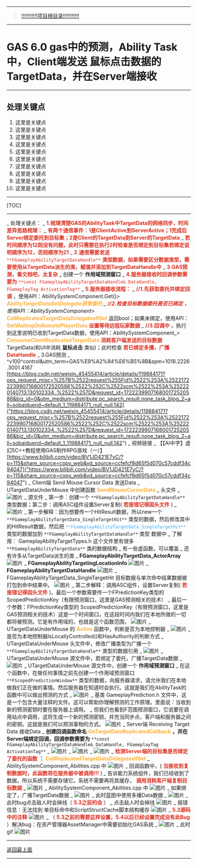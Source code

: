 ___________________________________________________________________________________________
> [!!!!!!!!!!!项目根目录!!!!!!!!!!!](./!!!!!!!!!!!项目目录!!!!!!!!!!!.md)

___________________________________________________________________________________________

# GAS 6.0 gas中的预测，Ability Task中，Client端发送 鼠标点击数据的TargetData，并在Server端接收
___________________________________________________________________________________________
## 处理关键点
1. 这里是关键点
2. 这里是关键点
3. 这里是关键点
4. 这里是关键点
5. 这里是关键点
6. 这里是关键点
7. 这里是关键点
8. 这里是关键点
9. 这里是关键点
10. 这里是关键点
___________________________________________________________________________________________

[TOC]

___________________________________________________________________________________________

_ 处理关键点：
    _ <font color=#DC2D1E>**1.梳理清楚GAS的AbilityTask中TargetData的网络同步，时间差异思路梳理：**</font>
        _ <font color=#DC2D1E>**有两个通信事件：1是ClientActive到ServerActive；1完成后Server绑定委托到目标集；2是Client的TargetData到Server的TargetData**</font>
        _ <font color=#DC2D1E>**若时间顺序为12则没有问题，此时只需要在执行2时检查是否绑定到目标集若绑定说明顺序为12，否则顺序为21**</font>
    _ <font color=#DC2D1E>**2.通信需要发送**</font> <font color=#DC2D1E>`**FGameplayAbilityTargetDataHandle**`</font> <font color=#DC2D1E>**类型数据，如果需要区分数据类型，需要使用从TargetData派生的类，赋值并添加到TargetDataHandle中**</font>
    _ <font color=#DC2D1E>**3.GAS预测，看文档吧，太复杂**</font>
        _ 创建一个 **作用域预测窗口**
    _ <font color=#DC2D1E>**4.服务器接收时回调参数需要为**</font> <font color=#DC2D1E>`**const FGameplayAbilityTargetDataHandle& DataHandle, FGameplayTag ActivationTag**`</font>
    _ <font color=#DC2D1E>**5.服务器接收流程：**</font>
        _ <font color=#DC2D1E>**//1.先获取委托并绑定回调**</font> ，使用API：AbilitySystemComponent.Get()_> <font color=#FFAF38>**AbilityTargetDataSetDelegate获取委托**</font>
        _ <font color=#DC2D1E>**//2.检查目标数据委托是否已绑定**</font> ，使用API：AbilitySystemComponent_> <font color=#FFAF38>**CallReplicatedTargetDataDelegatesIfSet**</font> 返回bool；如果未绑定，使用API： <font color=#FFAF38>**SetWaitingOnRemotePlayerData**</font> <font color=#DC2D1E>**设置等待远程玩家数据**</font>
        _ <font color=#DC2D1E>**//3.回调中**</font> ，执行到这里说明已收到TargetData数据，使用API：AbilitySystemComponent_> <font color=#FFAF38>**ConsumeClientReplicatedTargetData**</font> <font color=#DC2D1E>**消耗客户端发送的目标数据**</font> TargetData(和UI中消耗 **鼠标点击** 类似)；此时检查 <font color=#DC2D1E>**若已绑定多播，广播DataHandle**</font>
_ 3.GAS预测
    _ ^v100^control&utm_term=GAS%E9%A2%84%E6%B5%8B&spm=1018.2226.3001.4187 [https://blog.csdn.net/weixin_45455414/article/details/119884171?ops_request_misc=%257B%2522request%255Fid%2522%253A%2522172223990716800172520586%2522%252C%2522scm%2522%253A%252220140713.130102334..%2522%257D&request_id=172223990716800172520586&biz_id=0&utm_medium=distribute.pc_search_result.none_task_blog_2~all~sobaiduend~default_1_119884171_null_null.142]("https://blog.csdn.net/weixin_45455414/article/details/119884171?ops_request_misc=%257B%2522request%255Fid%2522%253A%2522172223990716800172520586%2522%252C%2522scm%2522%253A%252220140713.130102334..%2522%257D&request_id=172223990716800172520586&biz_id=0&utm_medium=distribute.pc_search_result.none_task_blog_2~all~sobaiduend~default_1_119884171_null_null.142")
_ 视频链接
    _ 【【AI中字】虚幻5C++教程使用GAS制作RPG游戏（一）】 [https://www.bilibili.com/video/BV1JD421E7yC/?p=115&share_source=copy_web&vd_source=ccfefcf8d65f5d070c57cddf34c94047]("https://www.bilibili.com/video/BV1JD421E7yC/?p=115&share_source=copy_web&vd_source=ccfefcf8d65f5d070c57cddf34c94047")
_ Client端 Send Mouse Cursor Data 发送Data
    _ UTargetDataUnderMouse 中创建函数 <font color=#FFAF38>**SendMouseCursorData**</font>
        _ 头文件
            _  ![图片](https://github.com/liyunlong618/LiYunLongKnowledgeLibrary/blob/main/UECPP/Models/GAS/GAS_2_Aura/DetailContent/Image/GAS_037/891325_102475.png?raw=true)
        _ 源文件
            _ 第一步：创建一个 `**FGameplayAbilityTargetDataHandle**` 类型数据；第二步：调用ASC组件设置Server复制( <font color=#DC2D1E>**若报错记得因头文件**</font> )
                _  ![图片](https://github.com/liyunlong618/LiYunLongKnowledgeLibrary/blob/main/UECPP/Models/GAS/GAS_2_Aura/DetailContent/Image/GAS_037/811042_38952.png?raw=true)
                _ 第一步解释：因为想要传一个HitResult数据，所以new一个 `**FGameplayAbilityTargetData_SingleTargetHit**` 类型的数据，然后修改其中的HitResult数据，然后把 <font color=#40A8F5>`**FGameplayAbilityTargetData_SingleTargetHit**`</font> 类型的数据加到 `**FGameplayAbilityTargetDataHandle**` 类型 数据中
                    _ 了解用： GameplayAbilityTargetTypes.h 这个文件里有很多 `**FGameplayAbilityTargetData**` 类的数据结构
                        _ 有一些虚函数，可以覆盖
                        _ 还有许多从TargetData派生的类
                            _ **FGameplayAbilityTargetData_ActorArray** ![图片](https://github.com/liyunlong618/LiYunLongKnowledgeLibrary/blob/main/UECPP/Models/GAS/GAS_2_Aura/DetailContent/Image/GAS_037/480671_485425.png?raw=true)
                            _ **FGameplayAbilityTargetingLocationInfo** ![图片](https://github.com/liyunlong618/LiYunLongKnowledgeLibrary/blob/main/UECPP/Models/GAS/GAS_2_Aura/DetailContent/Image/GAS_037/949218_562035.png?raw=true)
                            _ **FGameplayAbilityTargetDataHandle** ![图片](https://github.com/liyunlong618/LiYunLongKnowledgeLibrary/blob/main/UECPP/Models/GAS/GAS_2_Aura/DetailContent/Image/GAS_037/569426_221959.png?raw=true)
                            _ FGameplayAbilityTargetData_SingleTargetHit 目标数据与单次命中结果数据被打包到命中结果中。 ![图片](https://github.com/liyunlong618/LiYunLongKnowledgeLibrary/blob/main/UECPP/Models/GAS/GAS_2_Aura/DetailContent/Image/GAS_037/783397_236279.png?raw=true)
                _ 第二步解释：调用ASC组件，设置Server复制( <font color=#DC2D1E>**若报错记得因头文件**</font> )，最后一个参数需要传一个FPredictionKey类型的 ScopedPredictionKey（有限预测窗口，这里是GAS预测相关的技术）
                    _ 最后一个参数：FPredictionKey类型的 ScopedPredictionKey（有限预测窗口，这里是GAS预测相关的技术）这是一个时间窗口，在这段时间内我们在本地所做的一切都将被预测。它是有作用域的，也就是这个函数范围， ![图片](https://github.com/liyunlong618/LiYunLongKnowledgeLibrary/blob/main/UECPP/Models/GAS/GAS_2_Aura/DetailContent/Image/GAS_037/486895_199755.png?raw=true)
    _ UTargetDataUnderMouse 的 <font color=#FFAF38>**Active**</font> 函数中，判断是否为本地控制器
        _  ![图片](https://github.com/liyunlong618/LiYunLongKnowledgeLibrary/blob/main/UECPP/Models/GAS/GAS_2_Aura/DetailContent/Image/GAS_037/990165_848812.png?raw=true)
        _ 是否为本地控制器IsLocallyControlled()和HasAuthority的判断方式
    _ UTargetDataUnderMouse 头文件中，修改广播类型为广播一个 `**FGameplayAbilityTargetDataHandle**` 类型的数据引用
        _  ![图片](https://github.com/liyunlong618/LiYunLongKnowledgeLibrary/blob/main/UECPP/Models/GAS/GAS_2_Aura/DetailContent/Image/GAS_037/245424_547223.png?raw=true)
    _ UTargetDataUnderMouse 源文件中，若绑定了委托，广播TargetData数据
        _  ![图片](https://github.com/liyunlong618/LiYunLongKnowledgeLibrary/blob/main/UECPP/Models/GAS/GAS_2_Aura/DetailContent/Image/GAS_037/315942_110476.png?raw=true)
    _ UTargetDataUnderMouse 源文件中，创建一个 **作用域预测窗口**
        _ 在这个函数中，在做任何事情之前先创建一个作用域预测窗口 `**FScopedPredictionWindow**` 类型的数据，向服务器请求，请允许我们在本地做我们正在做的事情。然后服务器在知道时会执行。这就是我们在AbilityTask的函数中可以做出预测的方式
            _  ![图片](https://github.com/liyunlong618/LiYunLongKnowledgeLibrary/blob/main/UECPP/Models/GAS/GAS_2_Aura/DetailContent/Image/GAS_037/516757_895138.png?raw=true)
                _ 基类 GameplayPrediction.h 文件中，这是一个包含大量注释的文件。这可以帮助你理解预测的工作原理。里面说：当收到新的预测密钥时要在服务器上调用。
                    _ 但我们也看到F范围预测窗口，它说要在调用站点中调用，这将生成一个新的预测密钥，并充当同步点，客户端和服务器之间的密钥。这就是我们可以预测事物的方式。 ![图片](https://github.com/liyunlong618/LiYunLongKnowledgeLibrary/blob/main/UECPP/Models/GAS/GAS_2_Aura/DetailContent/Image/GAS_037/971638_838371.png?raw=true)
_ Server端 Receiving Target Data 接收Data
    _ **创建回调函数命名** <font color=#FFAF38>**OnTargetDataReplicatedCallback**</font> **，并在Server端绑定回调，回调参数需要为** `**const FGameplayAbilityTargetDataHandle& DataHandle, FGameplayTag ActivationTag**`
        _  ![图片](https://github.com/liyunlong618/LiYunLongKnowledgeLibrary/blob/main/UECPP/Models/GAS/GAS_2_Aura/DetailContent/Image/GAS_037/809521_178922.png?raw=true)
        _  ![图片](https://github.com/liyunlong618/LiYunLongKnowledgeLibrary/blob/main/UECPP/Models/GAS/GAS_2_Aura/DetailContent/Image/GAS_037/133792_861878.png?raw=true)
    _  ![图片](https://github.com/liyunlong618/LiYunLongKnowledgeLibrary/blob/main/UECPP/Models/GAS/GAS_2_Aura/DetailContent/Image/GAS_037/372110_943666.png?raw=true)
        _ <font color=#DC2D1E>**检测Server端的目标集是否绑定了委托的函数**</font> **：** <font color=#FFAF38>**CallReplicatedTargetDataDelegatesIfSet**</font>
            _ AbilitySystemComponent_Abilities.cpp 中 ![图片](https://github.com/liyunlong618/LiYunLongKnowledgeLibrary/blob/main/UECPP/Models/GAS/GAS_2_Aura/DetailContent/Image/GAS_037/55581_133199.png?raw=true)
    _ 回调函数中，( <font color=#DC2D1E>**当接收到复制数据时，此函数将在服务器中被调用!!!**</font> )
        _ 告诉能力系统组件，我们已经收到了数据，所以系统不需要存储它。系统不需要再将其缓存， <font color=#DC2D1E>**调用消耗客户端复制目标数据**</font>
            _  ![图片](https://github.com/liyunlong618/LiYunLongKnowledgeLibrary/blob/main/UECPP/Models/GAS/GAS_2_Aura/DetailContent/Image/GAS_037/255497_959328.png?raw=true)
                _ AbilitySystemComponent_Abilities.cpp 中 ![图片](https://github.com/liyunlong618/LiYunLongKnowledgeLibrary/blob/main/UECPP/Models/GAS/GAS_2_Aura/DetailContent/Image/GAS_037/488770_652710.png?raw=true)
        _ 如果绑定了，广播TargetData数据
            _  ![图片](https://github.com/liyunlong618/LiYunLongKnowledgeLibrary/blob/main/UECPP/Models/GAS/GAS_2_Aura/DetailContent/Image/GAS_037/755264_905687.png?raw=true)
_ 此时蓝图中使用多播Data数据
    _  ![图片](https://github.com/liyunlong618/LiYunLongKnowledgeLibrary/blob/main/UECPP/Models/GAS/GAS_2_Aura/DetailContent/Image/GAS_037/913650_446150.png?raw=true)
_ 此时bug点击敌人时会掉线（ <font color=#DC2D1E>**5.3之前的会**</font> ）
    _ 点击敌人时会掉线 ![图片](https://github.com/liyunlong618/LiYunLongKnowledgeLibrary/blob/main/UECPP/Models/GAS/GAS_2_Aura/DetailContent/Image/GAS_037/608285_412676.png?raw=true)
        _ 报错信息：无法找到 单目标命中和ScriptStructCache脚本结构缓存 ![图片](https://github.com/liyunlong618/LiYunLongKnowledgeLibrary/blob/main/UECPP/Models/GAS/GAS_2_Aura/DetailContent/Image/GAS_037/422477_571568.png?raw=true)
    _ <font color=#DC2D1E>**5.3源码中的注释**</font> ![图片](https://github.com/liyunlong618/LiYunLongKnowledgeLibrary/blob/main/UECPP/Models/GAS/GAS_2_Aura/DetailContent/Image/GAS_037/412969_528607.png?raw=true)
_ （ <font color=#DC2D1E>**5.3之前的需要这样设置，5.4以后已经设置完成没有此Bug**</font> ）解决bug：在资产管理器AssetManager中需要初始化GAS系统
    _  ![图片](https://github.com/liyunlong618/LiYunLongKnowledgeLibrary/blob/main/UECPP/Models/GAS/GAS_2_Aura/DetailContent/Image/GAS_037/447236_24879.png?raw=true)
_ 此时gif ![图片](https://github.com/liyunlong618/LiYunLongKnowledgeLibrary/blob/main/UECPP/Models/GAS/GAS_2_Aura/DetailContent/Image/GAS_037/533825_295885.gif?raw=true)

___________________________________________________________________________________________

[返回最上面](#处理关键点)
___________________________________________________________________________________________